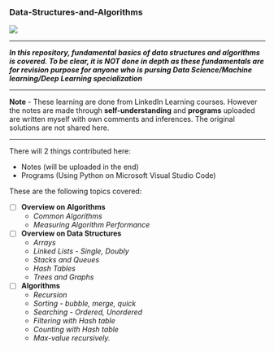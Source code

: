 ### Data-Structures-and-Algorithms

![](https://img.shields.io/badge/Python-3.8.3-orange)

------------------------------------------------------------------------------------------------------------------------------------------------------------------------

***In this repository, fundamental basics of data structures and algorithms is covered. To be clear, it is NOT done in depth as these fundamentals are for revision purpose for anyone who is pursing Data Science/Machine learning/Deep Learning specialization***

------------------------------------------------------------------------------------------------------------------------------------------------------------------------

**Note** - These learning are done from LinkedIn Learning courses. However the notes are made through **self-understanding** and **programs** uploaded are written myself with own comments and inferences. The original solutions are not shared here.

------------------------------------------------------------------------------------------------------------------------------------------------------------------------

There will 2 things contributed here:
* Notes (will be uploaded in the end)
* Programs (Using Python on Microsoft Visual Studio Code)

These are the following topics covered:

- [ ] **Overview on Algorithms** 
  * <i> Common Algorithms </i>
  * <i> Measuring Algorithm Performance </i>
- [ ] **Overview on Data Structures**
  * <i> Arrays </i>
  * <i> Linked Lists - Single, Doubly </i>
  * <i> Stacks and Queues </i>
  * <i> Hash Tables </i>
  * <i> Trees and Graphs </i>
- [ ] **Algorithms**
  * <i> Recursion
  * <i> Sorting - bubble, merge, quick
  * <i> Searching - Ordered, Unordered
  * <i> Filtering with Hash table
  * <i> Counting with Hash table
  * <i>  Max-value recursively.
